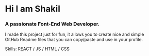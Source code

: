 # Hi I am Shakil
### A passionate Font-End Web Developer.
I made this project just for fun, it allows you to create nice and simple GitHub Readme files that you can copy/paste and use in your profile.

Skills:  REACT / JS / HTML / CSS







